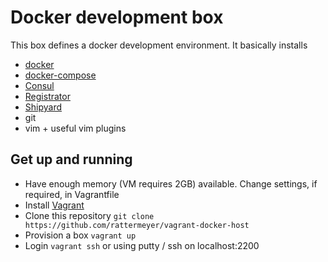 # Docker development box
This box defines a docker development environment. It basically installs

* [docker](https://www.docker.com/whatisdocker/)
* [docker-compose](https://docs.docker.com/compose/)
* [Consul](https://github.com/progrium/docker-consul)
* [Registrator](https://github.com/gliderlabs/registrator)
* [Shipyard](http://shipyard-project.com/)
* git
* vim + useful vim plugins

## Get up and running

* Have enough memory (VM requires 2GB) available. Change settings, if required, in Vagrantfile
* Install [Vagrant](http://vagrantup.com)
* Clone this repository `git clone https://github.com/rattermeyer/vagrant-docker-host`
* Provision a box `vagrant up`
* Login `vagrant ssh` or using putty / ssh on localhost:2200

